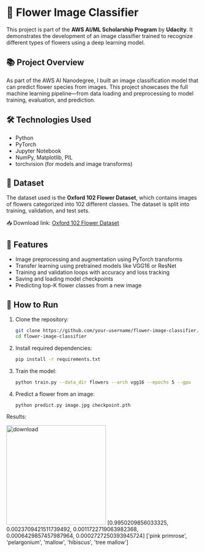 # 🌸 Flower Image Classifier

This project is part of the **AWS AI/ML Scholarship Program** by **Udacity**. It demonstrates the development of an image classifier trained to recognize different types of flowers using a deep learning model.

## 📚 Project Overview

As part of the AWS AI Nanodegree, I built an image classification model that can predict flower species from images. This project showcases the full machine learning pipeline—from data loading and preprocessing to model training, evaluation, and prediction.

## 🛠️ Technologies Used

- Python
- PyTorch
- Jupyter Notebook
- NumPy, Matplotlib, PIL
- torchvision (for models and image transforms)

## 📁 Dataset

The dataset used is the **Oxford 102 Flower Dataset**, which contains images of flowers categorized into 102 different classes. The dataset is split into training, validation, and test sets.

📥 Download link: [Oxford 102 Flower Dataset](http://www.robots.ox.ac.uk/~vgg/data/flowers/102/)

## 🚀 Features

- Image preprocessing and augmentation using PyTorch transforms
- Transfer learning using pretrained models like VGG16 or ResNet
- Training and validation loops with accuracy and loss tracking
- Saving and loading model checkpoints
- Predicting top-K flower classes from a new image

## 🔧 How to Run

1. Clone the repository:

   ```bash
   git clone https://github.com/your-username/flower-image-classifier.git
   cd flower-image-classifier

2. Install required dependencies:
   
    ```bash
    pip install -r requirements.txt

3. Train the model:

    ```bash
    python train.py --data_dir flowers --arch vgg16 --epochs 5 --gpu

4. Predict a flower from an image:

    ```bash
    python predict.py image.jpg checkpoint.pth

Results: 

<img width="260" alt="download" src="https://github.com/user-attachments/assets/121105c9-e5f2-4bb1-9c10-2636d5d411d1" />
[0.9950209856033325, 0.0023709421511739492, 0.0011722719063982368, 0.0006429857457987964, 0.0002727250393945724]
['pink primrose', 'pelargonium', 'mallow', 'hibiscus', 'tree mallow']
